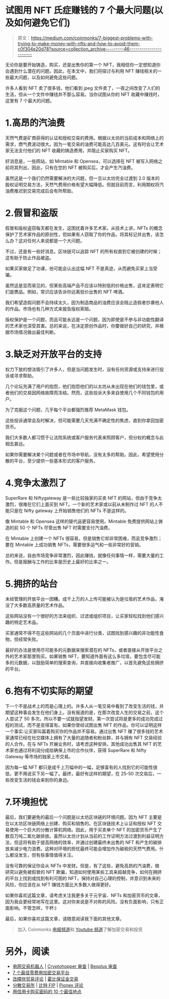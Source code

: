 # 试图用 NFT 氏症赚钱的 7 个最大问题(以及如何避免它们)

> 原文：<https://medium.com/coinmonks/7-biggest-problems-with-trying-to-make-money-with-nfts-and-how-to-avoid-them-c0f304e20d78?source=collection_archive---------46----------------------->

无论你是要开始铸造，购买，还是出售你的第一个 NFT，我相信你一定想知道你会遇到什么潜在的问题。因此，在本文中，我们将探讨与利用 NFT 赚钱相关的一些最大问题，以及如何避免这些问题。

许多人看到 NFT 卖了很多钱，他们看到 jpeg 文件卖了，一夜之间改变了人们的生活，但从一个文件中赚钱并不那么容易。当你试图从你的 NFT 收藏中赚钱时，这里有 7 个最大的问题。

# 1.高昂的汽油费

天然气费是矿商获得的认证和授权交易的费用。根据以太坊的当前成本和网络上的需求，燃气费波动很大。因为一笔交易的油费可能高达几百美元。这有时会让艺术家无法支付他们的 NFT 收藏的铸造费用，并阻止买家购买 NFT。

好消息是，一些网站，如 Mintable 和 Opensea，可以选择在 NFT 被写入网络之前将其列出，因此，只有在您的 NFT 被购买后，才会产生汽油费。

虽然这是一个我们仍然需要解决的大问题，但一旦以太坊完全过渡到 2.0 版本的股权证明交易方法，天然气费用价格有望大幅降低。但就目前而言，利用期权将汽油费推迟到交易完成后会有所帮助。

# 2.假冒和盗版

假冒和版权盗窃每天都在发生，这困扰着许多艺术家。从技术上讲，NFTs 的概念保护了艺术家作品的原创性，但如果有人窃取了你的作品，将其标记并出售，该怎么办？这对任何人来说都是一个大问题。

不过，还是有一些好消息。区块链可以追踪 NFT 的所有权直到它被创建的时候；这有助于防止作品被盗。

如果买家做足了功课，他可能会认出这幅 NFT 不是真迹，从而避免买家上当受骗。

虽然这是显而易见的，但某些高端产品不应该以特别低的价格出售，这肯定表明它们是赝品。例如，常识应该告诉你远离低价出售的 NFT 啤酒。

我们希望造假问题不会持续太久，因为制造商品的油费应该会阻止造假者抄袭他人的作品。市场也有几种方式来报告版权索赔。

版权保护是一个问题，而且可能永远是一个问题，因为即使是不参与非功能性翻译的艺术家也深受其害。总的来说，在决定原创作品时，你要做好自己的研究，并根据市场情况做出最佳判断。

# 3.缺乏对开放平台的支持

权力下放的想法吸引了许多人，但是当问题发生时，没有任何资源或支持来进行投诉或寻求帮助。

几个论坛充满了用户的抱怨，他们抱怨他们的以太坊从未出现在他们的钱包里，或者他们的交易因网络故障而冻结。然而，这些投诉大多来自使用几个不同钱包的用户。

为了克服这个问题，几乎每个平台都强烈推荐 MetaMask 钱包。

这些投诉通常会及时解决，但可能需要几天充满不确定性的焦虑，直到你拿回加密货币。

我们大多数人都习惯于让法院系统或客户服务代表来照顾客户，但分权的概念与此相去甚远。

如果你需要解决某个问题或者在市场中导航，没有太多的帮助。因此，希望使用分散的平台，至少提供一些基本形式的客户服务。

# 4.竞争太激烈了

SuperRare 和 Niftygateway 是一些比较独家的买卖 NFT 的网站，但由于竞争太激烈，很难在它们上面买到 NFT。一个新的艺术家或以前从未制作过 NFT 的人不能只是在 Nifty gateway 上开始销售他们的 NFTs 不是这样的。

像 Mintable 和 Opensea 这样的替代品更容易使用。Mintable 免费提供网站上铸造的前 50 个 NFTs 尽管出售 NFT 时需要支付汽油费。

在 Mintable 上创建一个 NFTs 很容易，但是销售它却非常困难，而且竞争激烈；要在 Mintable 上成功销售 NFTs，需要很多运气和一些非常好的营销。

总的来说，自由市场竞争非常激烈，因此赚钱，就像任何事情一样，需要大量的工作。但是报酬与工作的比率是历史上最好的比率之一。

# 5.拥挤的站台

未经管理的开放平台一团糟。成千上万的人上传可能被认为是垃圾的艺术作品，淹没了大多数高质量的艺术作品。

这些网站没有一个很好的方法来组织、过滤或组织项目，让买家轻松找到他们感兴趣的特定艺术品。

买家通常不得不在这些网站的几个页面中进行分类，试图找到感兴趣的非功能性食物，但经常失败。

最好的办法是使用尽可能多的元数据来搜索潜在的 NFTs，或者直接从开放平台之外的艺术家那里购买。如果销售 NFT，要知道外面有这么多垃圾，要包含尽可能多的元数据，以鼓励简单的搜索查询，并直接向收集者推广，以首先避免这些拥挤的平台。

# 6.抱有不切实际的期望

下一个不是战术上的而是心理上的。许多人从一笔交易中看到了改变生活的钱，并期望这种事会发生在他们身上。没有报道的是，在那次改变人生的交易之前，这个人尝试了 50 多次。所以不要一试就指望发财。第一次尝试将是更多的成功完成过程的测试，而不是变得富有。如果你曾经试图出售 NFT 的作品，你可以证明这样一个事实:让买家叫嚣着购买你的作品并不容易。通过出售 NFT 赚了很多钱的艺术家通常已经在社交媒体上拥有了大量的追随者和粉丝群，并与拥有 NFT 交易经验的人合作。在与 NFTs 开展业务时，请考虑这种安排。其他成功出售其 NFT 的艺术家也通过将利润分成给确保上市的合作伙伴，获得 SuperRare 和 Nifty Gateway 等市场的独家上市交易。

因为每一幅 NFT 都只是成千上万幅中的一幅，足够富有的人找到它的可能性很低，更不用说买下另一幅了。最终，最好有这样的期望，在 25-50 次交易后，一些改变生活的钱会来到你的身边。

# 7.环境担忧

最后，我们要避免的最后一个问题是以太坊区块链的环境问题。因为 NFT 主要是在以太坊区块链网络上创建、购买和销售的。在区块链技术上认证和授权 NFT 交易使用一个巨大的分散计算机网络。因此，用于买卖单个 NFT 的加密货币产生了数百万吨二氧化碳排放。虽然以太坊计划从当前的工作证明方法过渡到利益证明方法，但这将有助于提高网络的效率，并通过创建最终未出售的 NFT 和产生的碳排放来减少电力浪费。这种对环境的担忧最终可能会增加作为碳税的天然气费用。什么都没发生，但有些事情值得关注。

没有可靠的保证你会从 NFTs 中发财。但是，有了这些，避免高昂的汽油费，做研究以避免被假冒的 NFT 欺骗，知道如何使用某些工具来超越竞争，如何在拥挤的平台上找到或找到有利可图的 NFT，保持对自己心理的控制，并意识到未来的风险，你应该在从 NFT 赚钱方面比大多数人做得更好。

如果你喜欢这篇文章，请考虑关注我更多关于元宇宙、NFTs 和加密货币的文章，因为我会更经常地写在这里。这对你来说是不对称的风险。没有负面影响，只有正面影响。不管怎样，干杯:)

最后，如果你喜欢这篇文章，请随意阅读我下面的其他文章。

> 加入 Coinmonks [电报频道](https://t.me/coincodecap)和 [Youtube 频道](https://www.youtube.com/c/coinmonks/videos)了解加密交易和投资

# 另外，阅读

*   [电网交易机器人](https://coincodecap.com/grid-trading) | [Cryptohopper 审查](/coinmonks/cryptohopper-review-a388ff5bae88) | [Bexplus 审查](https://coincodecap.com/bexplus-review)
*   [7 个最佳零费用加密交易平台](https://coincodecap.com/zero-fee-crypto-exchanges)
*   [氹欞侊贸易评论](https://coincodecap.com/anny-trade-review) | [霍比保证金交易](/coinmonks/huobi-margin-trading-b3b06cdc1519)
*   [分散交易所](https://coincodecap.com/what-are-decentralized-exchanges) | [比特 FIP](https://coincodecap.com/bitbns-fip) | [Pionex 评论](https://coincodecap.com/pionex-review-exchange-with-crypto-trading-bot)
*   [用信用卡购买密码的 10 个最佳地点](https://coincodecap.com/buy-crypto-with-credit-card)